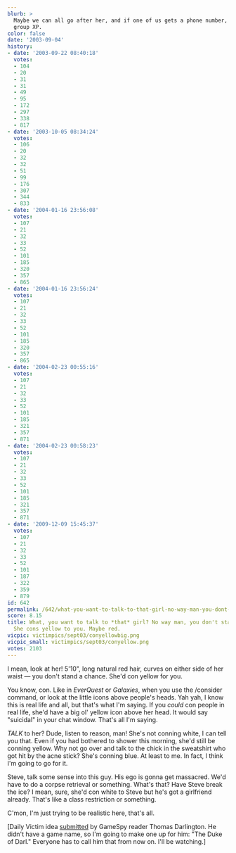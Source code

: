 ```yaml
---
blurb: >
  Maybe we can all go after her, and if one of us gets a phone number, we all get
  group XP.
color: false
date: '2003-09-04'
history:
- date: '2003-09-22 08:40:18'
  votes:
  - 104
  - 20
  - 31
  - 31
  - 49
  - 95
  - 172
  - 297
  - 338
  - 817
- date: '2003-10-05 08:34:24'
  votes:
  - 106
  - 20
  - 32
  - 32
  - 51
  - 99
  - 176
  - 307
  - 344
  - 833
- date: '2004-01-16 23:56:08'
  votes:
  - 107
  - 21
  - 32
  - 33
  - 52
  - 101
  - 185
  - 320
  - 357
  - 865
- date: '2004-01-16 23:56:24'
  votes:
  - 107
  - 21
  - 32
  - 33
  - 52
  - 101
  - 185
  - 320
  - 357
  - 865
- date: '2004-02-23 00:55:16'
  votes:
  - 107
  - 21
  - 32
  - 33
  - 52
  - 101
  - 185
  - 321
  - 357
  - 871
- date: '2004-02-23 00:58:23'
  votes:
  - 107
  - 21
  - 32
  - 33
  - 52
  - 101
  - 185
  - 321
  - 357
  - 871
- date: '2009-12-09 15:45:37'
  votes:
  - 107
  - 21
  - 32
  - 33
  - 52
  - 101
  - 187
  - 322
  - 359
  - 879
id: 642
permalink: /642/what-you-want-to-talk-to-that-girl-no-way-man-you-dont-stand-a-chance-she-cons-yellow-to-you-maybe-red/
score: 8.15
title: What, you want to talk to *that* girl? No way man, you don't stand a chance.
  She cons yellow to you. Maybe red.
vicpic: victimpics/sept03/conyellowbig.png
vicpic_small: victimpics/sept03/conyellow.png
votes: 2103
---
```


I mean, look at her! 5'10", long natural red hair, curves on either side
of her waist — you don't stand a chance. She'd con yellow for you.

You know, con. Like in *EverQuest* or *Galaxies*, when you use the
/consider command, or look at the little icons above people's heads. Yah
yah, I know this is real life and all, but that's what I'm saying. If
you *could* con people in real life, she'd have a big ol' yellow icon
above her head. It would say "suicidal" in your chat window. That's all
I'm saying.

*TALK* to her? Dude, listen to reason, man! She's not conning white, I
can tell you that. Even if you had bothered to shower this morning,
she'd still be conning yellow. Why not go over and talk to the chick in
the sweatshirt who got hit by the acne stick? She's conning blue. At
least to me. In fact, I think I'm going to go for it.

Steve, talk some sense into this guy. His ego is gonna get massacred.
We'd have to do a corpse retrieval or something. What's that? Have Steve
break the ice? I mean, sure, she'd con white to Steve but he's got a
girlfriend already. That's like a class restriction or something.

C'mon, I'm just trying to be realistic here, that's all.

\[Daily Victim idea
[submitted](https://web.archive.org/web/20030904000000/http://feedback.gamespy.com/)
by GameSpy reader Thomas Darlington. He didn't have a game name, so I'm
going to make one up for him: "The Duke of Darl." Everyone has to call
him that from now on. I'll be watching.\]